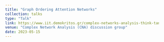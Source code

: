 ```yaml
---
title: "Graph Ordering Attention Networks"
collection: talks
type: "Talk"
link: https://www.iit.demokritos.gr/complex-networks-analysis-think-tank/
venue: "Complex Network Analysis (CNA) discussion group"
date: 2023-05-15
---
```

